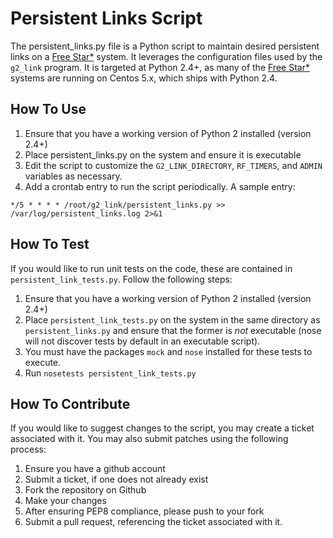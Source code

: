 # Persistent Links Script
The persistent_links.py file is a Python script to maintain desired persistent links on a [Free Star*](http://www.va3uv.com/freestar.htm) system.  It leverages the configuration files used by the `g2_link` program.  It is targeted at Python 2.4+, as many of the [Free Star*](http://www.va3uv.com/freestar.htm) systems are running on Centos 5.x, which ships with Python 2.4.

## How To Use
1. Ensure that you have a working version of Python 2 installed (version 2.4+)
2. Place persistent_links.py on the system and ensure it is executable
3. Edit the script to customize the `G2_LINK_DIRECTORY`, `RF_TIMERS`, and `ADMIN` variables as necessary.
4. Add a crontab entry to run the script periodically.  A sample entry:

```
*/5 * * * * /root/g2_link/persistent_links.py >> /var/log/persistent_links.log 2>&1
```

## How To Test
If you would like to run unit tests on the code, these are contained in `persistent_link_tests.py`.  Follow the following steps:

1. Ensure that you have a working version of Python 2 installed (version 2.4+)
2. Place `persistent_link_tests.py` on the system in the same directory as `persistent_links.py` and ensure that the former is *not* executable (nose will not discover tests by default in an executable script).
3. You must have the packages `mock` and `nose` installed for these tests to execute.
4. Run `nosetests persistent_link_tests.py`

## How To Contribute
If you would like to suggest changes to the script, you may create a ticket associated with it.  You may also submit patches using the following process:

1. Ensure you have a github account
2. Submit a ticket, if one does not already exist
3. Fork the repository on Github
4. Make your changes
5. After ensuring PEP8 compliance, please push to your fork
6. Submit a pull request, referencing the ticket associated with it.